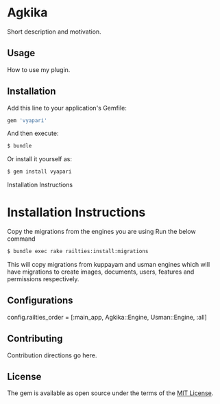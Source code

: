 # Agkika
Short description and motivation.

## Usage
How to use my plugin.

## Installation
Add this line to your application's Gemfile:

```ruby
gem 'vyapari'
```

And then execute:
```bash
$ bundle
```

Or install it yourself as:
```bash
$ gem install vyapari
```


Installation Instructions

# Installation Instructions

Copy the migrations from the engines you are using
Run the below command 

```bash
$ bundle exec rake railties:install:migrations
```

This will copy migrations from kuppayam and usman engines
which will have migrations to create images, documents, users, features and permissions respectively.


## Configurations

config.railties_order = [:main_app, Agkika::Engine, Usman::Engine, :all]


## Contributing
Contribution directions go here.

## License
The gem is available as open source under the terms of the [MIT License](http://opensource.org/licenses/MIT).
